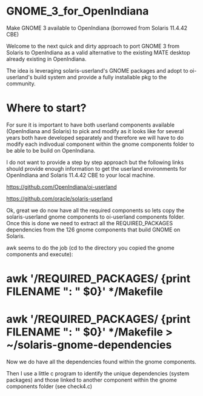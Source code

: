 # GNOME_3_for_OpenIndiana
Make GNOME 3 available to OpenIndiana (borrowed from Solaris 11.4.42 CBE)

Welcome to the next quick and dirty approach to port GNOME 3 from Solaris to OpenIndiana as a valid alternative to the existing MATE desktop already existing in OpenIndiana.

The idea is leveraging solaris-userland's GNOME packages and adopt to oi-userland's build system and provide a fully installable pkg to the community.

# Where to start?

For sure it is important to have both userland components available (OpenIndiana and Solaris) to pick and modify as it looks like for several years both have developed separately and therefore we will have to do modify each indivodual component within the gnome components folder to be able to be build on OpenIndiana.

I do not want to provide a step by step approach but the following links should provide enough information to get the userland environments for OpenIndiana and Solaris 11.4.42 CBE to your local machine.

https://github.com/OpenIndiana/oi-userland

https://github.com/oracle/solaris-userland

Ok, great we do now have all the required components so lets copy the solaris-userland gnome components to oi-userland components folder. Once this is done we need to extract all the REQUIRED_PACKAGES dependencies from the 126 gnome components that build GNOME on Solaris.

awk seems to do the job (cd to the directory you copied the gnome components and execute): 

# awk '/REQUIRED_PACKAGES/ {print FILENAME ": " $0}' */Makefile
# awk '/REQUIRED_PACKAGES/ {print FILENAME ": " $0}' */Makefile > ~/solaris-gnome-dependencies

Now we do have all the dependencies found within the gnome components.

Then I use a little c program to identify the unique dependencies (system packages) and those linked to another component within the gnome components folder (see check4.c)








